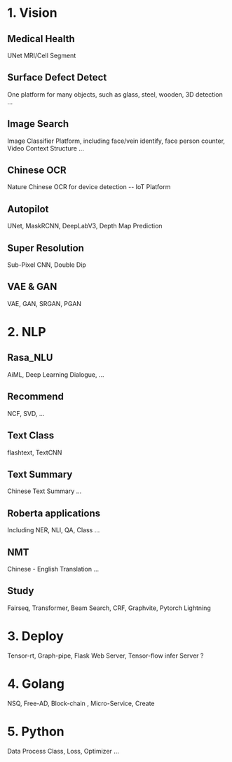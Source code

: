# 1. Vision
## Medical Health
UNet MRI/Cell Segment
## Surface Defect Detect

One  platform for many objects, such as glass, steel, wooden, 3D detection ...

## Image Search
Image Classifier Platform, including face/vein identify, face person counter, Video Context Structure ...

## Chinese OCR

Nature Chinese OCR for device detection -- IoT Platform

## Autopilot

UNet, MaskRCNN, DeepLabV3, Depth Map Prediction

## Super Resolution

Sub-Pixel CNN,  Double Dip

## VAE & GAN

VAE, GAN, SRGAN, PGAN

# 2. NLP

## Rasa_NLU

AiML, Deep Learning Dialogue, ...

## Recommend
NCF, SVD, ...
## Text Class
flashtext, TextCNN
## Text Summary
Chinese Text Summary ...
## Roberta applications
Including NER, NLI, QA, Class ...
## NMT

Chinese - English Translation ...

## Study
Fairseq, Transformer, Beam Search, CRF, Graphvite, Pytorch Lightning

# 3. Deploy
Tensor-rt, Graph-pipe, Flask Web Server, Tensor-flow infer Server ?

# 4. Golang
NSQ, Free-AD, Block-chain , Micro-Service, Create

# 5. Python
Data Process Class, Loss, Optimizer ...


